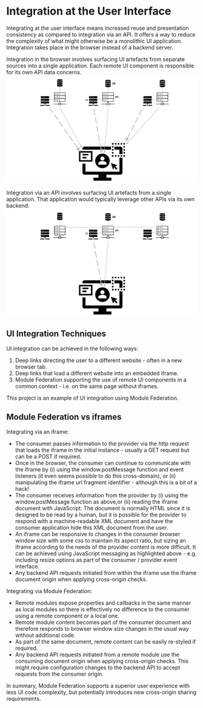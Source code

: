 # Integration at the User Interface

Integrating at the user interface means increased reuse and presentation consistency as compared to integration via an API. It offers a way to reduce the complexity of what might otherwise be a monolithic UI application. Integration takes place in the browser instead of a backend server.

Integration in the browser involves surfacing UI artefacts from separate sources into a single application. Each remote UI component is responsible for its own API data concerns.
![UI Integration](integration_ui.png "UI Integration")

Integration via an API involves surfacing UI artefacts from a single application. That application would typically leverage other APIs via its own backend.
![API Integration](integration_api.png "API Integration")

## UI Integration Techniques

UI integration can be achieved in the following ways:
1. Deep links directing the user to a different website - often in a new browser tab.
1. Deep links that load a different website into an embedded iframe.
1. Module Federation supporting the use of remote UI components in a common context - i.e. on the same page without iframes.

This project is an example of UI integration using Module Federation.

## Module Federation vs iframes

Integrating via an iframe:
* The consumer passes information to the provider via the http request that loads the iframe in the initial instance - usually a GET request but can be a POST if required.
* Once in the browser, the consumer can continue to communicate with the iframe by (i) using the window.postMessage function and event listeners (it even seems possible to do this cross-domain), or (ii) manipulating the iframe url fragment identifier - although this is a bit of a hack!
* The consumer receives information from the provider by (i) using the window.postMessage function as above,or (ii) reading the iframe document with JavaScript. The document is normally HTML since it is designed to be read by a human, but it is possible for the provider to respond with a machine-readable XML document and have the consumer application hide this XML document from the user.
* An iframe can be responsive to changes in the consumer browser window size with some css to maintain its aspect ratio, but sizing an iframe according to the needs of the provider content is more difficult. It can be achieved using JavaScript messaging as highlighted above - e.g. including resize options as part of the consumer / provider event interface.
* Any backend API requests initiated from within the iframe use the iframe document origin when applying cross-origin checks.

Integrating via Module Federation:
* Remote modules expose properties and callbacks in the same manner as local modules so there is effectively no difference to the consumer using a remote component or a local one.
* Remote module content becomes part of the consumer document and therefore responds to browser window size changes in the usual way without additional code.
* As part of the same document, remote content can be easily re-styled if required.
* Any backend API requests initiated from a remote module use the consuming document origin when applying cross-origin checks. This might require configuration changes to the backend API to accept requests from the consumer origin.

In summary, Module Federation supports a superior user experience with less UI code complexity, but potentially introduces new cross-origin sharing requirements.
